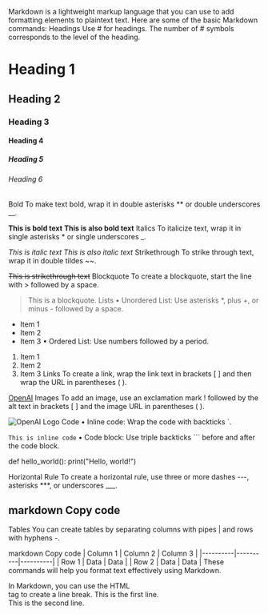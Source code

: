
Markdown is a lightweight markup language that you can use to add formatting elements to plaintext text. Here are some of the basic Markdown commands:
Headings
Use # for headings. The number of # symbols corresponds to the level of the heading.

# Heading 1
## Heading 2
### Heading 3
#### Heading 4
##### Heading 5
###### Heading 6
Bold
To make text bold, wrap it in double asterisks ** or double underscores __.

**This is bold text**
__This is also bold text__
Italics
To italicize text, wrap it in single asterisks * or single underscores _.

*This is italic text*
_This is also italic text_
Strikethrough
To strike through text, wrap it in double tildes ~~.

~~This is strikethrough text~~
Blockquote
To create a blockquote, start the line with > followed by a space.

> This is a blockquote.
Lists
    • Unordered List: Use asterisks *, plus +, or minus - followed by a space.

* Item 1
* Item 2
* Item 3
    • Ordered List: Use numbers followed by a period.

1. Item 1
2. Item 2
3. Item 3
Links
To create a link, wrap the link text in brackets [ ] and then wrap the URL in parentheses ( ).

[OpenAI](https://www.openai.com)
Images
To add an image, use an exclamation mark ! followed by the alt text in brackets [ ] and the image URL in parentheses ( ).

![OpenAI Logo](https://www.openai.com/logo.png)
Code
    • Inline code: Wrap the code with backticks `.

`This is inline code`
    • Code block: Use triple backticks ``` before and after the code block.

def hello_world(): print("Hello, world!")

Horizontal Rule
To create a horizontal rule, use three or more dashes ---, asterisks ***, or underscores ___.

markdown
Copy code
---
Tables
You can create tables by separating columns with pipes | and rows with hyphens -.

markdown
Copy code
| Column 1 | Column 2 | Column 3 |
|----------|----------|----------|
| Row 1    | Data     | Data     |
| Row 2    | Data     | Data     |
These commands will help you format text effectively using Markdown.


In Markdown, you can use the HTML <br> tag to create a line break. 
This is the first line.<br>
This is the second line.

